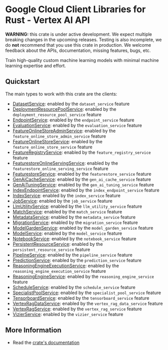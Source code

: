 # Google Cloud Client Libraries for Rust - Vertex AI API

<!-- Code generated by sidekick. DO NOT EDIT. -->

**WARNING:** this crate is under active development. We expect multiple breaking
changes in the upcoming releases. Testing is also incomplete, we do **not**
recommend that you use this crate in production. We welcome feedback about the
APIs, documentation, missing features, bugs, etc.

Train high-quality custom machine learning models with minimal machine
learning expertise and effort.

## Quickstart

The main types to work with this crate are the clients:

- [DatasetService]: enabled by the `dataset_service` feature
- [DeploymentResourcePoolService]: enabled by the `deployment_resource_pool_service` feature
- [EndpointService]: enabled by the `endpoint_service` feature
- [EvaluationService]: enabled by the `evaluation_service` feature
- [FeatureOnlineStoreAdminService]: enabled by the `feature_online_store_admin_service` feature
- [FeatureOnlineStoreService]: enabled by the `feature_online_store_service` feature
- [FeatureRegistryService]: enabled by the `feature_registry_service` feature
- [FeaturestoreOnlineServingService]: enabled by the `featurestore_online_serving_service` feature
- [FeaturestoreService]: enabled by the `featurestore_service` feature
- [GenAiCacheService]: enabled by the `gen_ai_cache_service` feature
- [GenAiTuningService]: enabled by the `gen_ai_tuning_service` feature
- [IndexEndpointService]: enabled by the `index_endpoint_service` feature
- [IndexService]: enabled by the `index_service` feature
- [JobService]: enabled by the `job_service` feature
- [LlmUtilityService]: enabled by the `llm_utility_service` feature
- [MatchService]: enabled by the `match_service` feature
- [MetadataService]: enabled by the `metadata_service` feature
- [MigrationService]: enabled by the `migration_service` feature
- [ModelGardenService]: enabled by the `model_garden_service` feature
- [ModelService]: enabled by the `model_service` feature
- [NotebookService]: enabled by the `notebook_service` feature
- [PersistentResourceService]: enabled by the `persistent_resource_service` feature
- [PipelineService]: enabled by the `pipeline_service` feature
- [PredictionService]: enabled by the `prediction_service` feature
- [ReasoningEngineExecutionService]: enabled by the `reasoning_engine_execution_service` feature
- [ReasoningEngineService]: enabled by the `reasoning_engine_service` feature
- [ScheduleService]: enabled by the `schedule_service` feature
- [SpecialistPoolService]: enabled by the `specialist_pool_service` feature
- [TensorboardService]: enabled by the `tensorboard_service` feature
- [VertexRagDataService]: enabled by the `vertex_rag_data_service` feature
- [VertexRagService]: enabled by the `vertex_rag_service` feature
- [VizierService]: enabled by the `vizier_service` feature

## More Information

- Read the [crate's documentation](https://docs.rs/google-cloud-aiplatform-v1/latest/google-cloud-aiplatform-v1)

[DatasetService]: https://docs.rs/google-cloud-aiplatform-v1/latest/google_cloud_aiplatform_v1/client/struct.DatasetService.html
[DeploymentResourcePoolService]: https://docs.rs/google-cloud-aiplatform-v1/latest/google_cloud_aiplatform_v1/client/struct.DeploymentResourcePoolService.html
[EndpointService]: https://docs.rs/google-cloud-aiplatform-v1/latest/google_cloud_aiplatform_v1/client/struct.EndpointService.html
[EvaluationService]: https://docs.rs/google-cloud-aiplatform-v1/latest/google_cloud_aiplatform_v1/client/struct.EvaluationService.html
[FeatureOnlineStoreAdminService]: https://docs.rs/google-cloud-aiplatform-v1/latest/google_cloud_aiplatform_v1/client/struct.FeatureOnlineStoreAdminService.html
[FeatureOnlineStoreService]: https://docs.rs/google-cloud-aiplatform-v1/latest/google_cloud_aiplatform_v1/client/struct.FeatureOnlineStoreService.html
[FeatureRegistryService]: https://docs.rs/google-cloud-aiplatform-v1/latest/google_cloud_aiplatform_v1/client/struct.FeatureRegistryService.html
[FeaturestoreOnlineServingService]: https://docs.rs/google-cloud-aiplatform-v1/latest/google_cloud_aiplatform_v1/client/struct.FeaturestoreOnlineServingService.html
[FeaturestoreService]: https://docs.rs/google-cloud-aiplatform-v1/latest/google_cloud_aiplatform_v1/client/struct.FeaturestoreService.html
[GenAiCacheService]: https://docs.rs/google-cloud-aiplatform-v1/latest/google_cloud_aiplatform_v1/client/struct.GenAiCacheService.html
[GenAiTuningService]: https://docs.rs/google-cloud-aiplatform-v1/latest/google_cloud_aiplatform_v1/client/struct.GenAiTuningService.html
[IndexEndpointService]: https://docs.rs/google-cloud-aiplatform-v1/latest/google_cloud_aiplatform_v1/client/struct.IndexEndpointService.html
[IndexService]: https://docs.rs/google-cloud-aiplatform-v1/latest/google_cloud_aiplatform_v1/client/struct.IndexService.html
[JobService]: https://docs.rs/google-cloud-aiplatform-v1/latest/google_cloud_aiplatform_v1/client/struct.JobService.html
[LlmUtilityService]: https://docs.rs/google-cloud-aiplatform-v1/latest/google_cloud_aiplatform_v1/client/struct.LlmUtilityService.html
[MatchService]: https://docs.rs/google-cloud-aiplatform-v1/latest/google_cloud_aiplatform_v1/client/struct.MatchService.html
[MetadataService]: https://docs.rs/google-cloud-aiplatform-v1/latest/google_cloud_aiplatform_v1/client/struct.MetadataService.html
[MigrationService]: https://docs.rs/google-cloud-aiplatform-v1/latest/google_cloud_aiplatform_v1/client/struct.MigrationService.html
[ModelGardenService]: https://docs.rs/google-cloud-aiplatform-v1/latest/google_cloud_aiplatform_v1/client/struct.ModelGardenService.html
[ModelService]: https://docs.rs/google-cloud-aiplatform-v1/latest/google_cloud_aiplatform_v1/client/struct.ModelService.html
[NotebookService]: https://docs.rs/google-cloud-aiplatform-v1/latest/google_cloud_aiplatform_v1/client/struct.NotebookService.html
[PersistentResourceService]: https://docs.rs/google-cloud-aiplatform-v1/latest/google_cloud_aiplatform_v1/client/struct.PersistentResourceService.html
[PipelineService]: https://docs.rs/google-cloud-aiplatform-v1/latest/google_cloud_aiplatform_v1/client/struct.PipelineService.html
[PredictionService]: https://docs.rs/google-cloud-aiplatform-v1/latest/google_cloud_aiplatform_v1/client/struct.PredictionService.html
[ReasoningEngineExecutionService]: https://docs.rs/google-cloud-aiplatform-v1/latest/google_cloud_aiplatform_v1/client/struct.ReasoningEngineExecutionService.html
[ReasoningEngineService]: https://docs.rs/google-cloud-aiplatform-v1/latest/google_cloud_aiplatform_v1/client/struct.ReasoningEngineService.html
[ScheduleService]: https://docs.rs/google-cloud-aiplatform-v1/latest/google_cloud_aiplatform_v1/client/struct.ScheduleService.html
[SpecialistPoolService]: https://docs.rs/google-cloud-aiplatform-v1/latest/google_cloud_aiplatform_v1/client/struct.SpecialistPoolService.html
[TensorboardService]: https://docs.rs/google-cloud-aiplatform-v1/latest/google_cloud_aiplatform_v1/client/struct.TensorboardService.html
[VertexRagDataService]: https://docs.rs/google-cloud-aiplatform-v1/latest/google_cloud_aiplatform_v1/client/struct.VertexRagDataService.html
[VertexRagService]: https://docs.rs/google-cloud-aiplatform-v1/latest/google_cloud_aiplatform_v1/client/struct.VertexRagService.html
[VizierService]: https://docs.rs/google-cloud-aiplatform-v1/latest/google_cloud_aiplatform_v1/client/struct.VizierService.html
